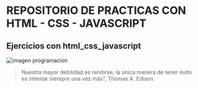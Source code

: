 # REPOSITORIO DE PRACTICAS CON HTML - CSS - JAVASCRIPT

Ejercicios con **html_css_javascript** 
---
![imagen programacion](https://e1.pxfuel.com/desktop-wallpaper/686/551/desktop-wallpaper-a-anime-programming.jpg)

> Nuestra mayor debilidad es rendirse; la única  manera de tener éxito es intentar siempre una  vez más”, Thomas A. Edison.



